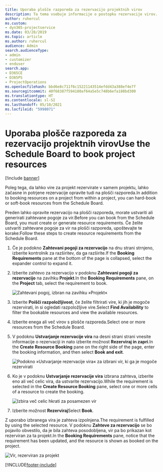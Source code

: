 ```yaml
---
title: Uporaba plošče razporeda za rezervacijo projektnih virov
description: Ta tema vsebuje informacije o postopku rezervacije virov.
author: ruhercul
ms.custom:
- dyn365-projectservice
ms.date: 03/28/2019
ms.topic: article
ms.author: ruhercul
audience: Admin
search.audienceType:
- admin
- customizer
- enduser
search.app:
- D365CE
- D365PS
- ProjectOperations
ms.openlocfilehash: bbd6e8c711f6c15221143514efdd43a388ef4e7f
ms.sourcegitcommit: 40f68387f594180af64a5e5c748b6efa188bd300
ms.translationtype: HT
ms.contentlocale: sl-SI
ms.lasthandoff: 05/10/2021
ms.locfileid: "5998071"
---
```

# <a name="use-the-schedule-board-to-book-project-resources"></a><span data-ttu-id="16f0f-103">Uporaba plošče razporeda za rezervacijo projektnih virov</span><span class="sxs-lookup"><span data-stu-id="16f0f-103">Use the Schedule Board to book project resources</span></span>

[!include [banner](../includes/psa-now-project-operations.md)]

<span data-ttu-id="16f0f-104">Poleg tega, da lahko vire za projekt rezervirate v samem projektu, lahko začasne in potrjene rezervacije opravite tudi na plošči razporeda.</span><span class="sxs-lookup"><span data-stu-id="16f0f-104">In addition to booking resources on a project from within a project, you can hard-book or soft-book resources from the Schedule Board.</span></span>

<span data-ttu-id="16f0f-105">Preden lahko opravite rezervacijo na plošči razporeda, morate ustvariti ali generirati zahtevane pogoje za vir.</span><span class="sxs-lookup"><span data-stu-id="16f0f-105">Before you can book from the Schedule Board, you must create or generate resource requirements.</span></span> <span data-ttu-id="16f0f-106">Če želite ustvariti zahtevane pogoje za vir na plošči razporeda, upoštevajte te korake:</span><span class="sxs-lookup"><span data-stu-id="16f0f-106">Follow these steps to create resource requirements from the Schedule Board.</span></span>

1. <span data-ttu-id="16f0f-107">Če je podokno **Zahtevani pogoji za rezervacijo** na dnu strani strnjeno, izberite kontrolnik za razširitev, da ga razširite.</span><span class="sxs-lookup"><span data-stu-id="16f0f-107">If the **Booking Requirements** pane at the bottom of the page is collapsed, select the expander control to expand it.</span></span>
2. <span data-ttu-id="16f0f-108">Izberite zahtevo za rezervacijo v podoknu **Zahtevani pogoji za rezervacijo** na zavihku **Projekt**.</span><span class="sxs-lookup"><span data-stu-id="16f0f-108">In the **Booking Requirements** pane, on the **Project** tab, select the requirement to book.</span></span>

    ![Zahtevani pogoj, izbran na zavihku »Projekt«](media/Resource-Management-image73.png)

3. <span data-ttu-id="16f0f-110">Izberite **Poišči razpoložljivost**, če želite filtrirati vire, ki jih je mogoče rezervirati, in si ogledati razpoložljive vire.</span><span class="sxs-lookup"><span data-stu-id="16f0f-110">Select **Find Availability** to filter the bookable resources and view the available resources.</span></span> 
4. <span data-ttu-id="16f0f-111">Izberite enega ali več virov s plošče razporeda.</span><span class="sxs-lookup"><span data-stu-id="16f0f-111">Select one or more resources from the Schedule Board.</span></span> 
5. <span data-ttu-id="16f0f-112">V podoknu **Ustvarjanje rezervacije vira** na desni strani strani vnesite informacije o rezervaciji in nato izberite možnost **Rezerviraj in zapri**.</span><span class="sxs-lookup"><span data-stu-id="16f0f-112">In the **Create Resource Booking** pane on the right side of the page, enter the booking information, and then select **Book and exit**.</span></span>

    ![Podokno »Ustvarjanje rezervacije vira« za izbrani vir, ki ga je mogoče rezervirati](media/Resource-Management-image74.png)

6. <span data-ttu-id="16f0f-114">Ko je v podoknu **Ustvarjanje rezervacije vira** izbrana zahteva, izberite eno ali več celic vira, da ustvarite rezervacijo.</span><span class="sxs-lookup"><span data-stu-id="16f0f-114">While the requirement is selected in the **Create Resource Booking** pane, select one or more cells of a resource to create the booking.</span></span>

    ![Izbira več celic hkrati za posamezen vir](media/Resource-Management-image75.png)

7. <span data-ttu-id="16f0f-116">Izberite možnost **Rezerviraj**</span><span class="sxs-lookup"><span data-stu-id="16f0f-116">Select **Book**.</span></span>

<span data-ttu-id="16f0f-117">Z uporabo izbranega vira je zahteva izpolnjena.</span><span class="sxs-lookup"><span data-stu-id="16f0f-117">The requirement is fulfilled by using the selected resource.</span></span> <span data-ttu-id="16f0f-118">V podoknu **Zahteve za rezervacijo** se bo pojavilo obvestilo, da je bila zahteva posodobljena, vir pa bo prikazan kot rezerviran za ta projekt.</span><span class="sxs-lookup"><span data-stu-id="16f0f-118">In the **Booking Requirements** pane, notice that the requirement has been updated, and the resource is shown as booked on the project.</span></span>

![Vir, rezerviran za projekt](media/Resource-Management-image76.png)


[!INCLUDE[footer-include](../includes/footer-banner.md)]